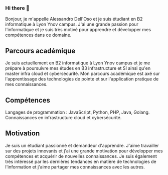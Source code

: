 ### Hi there 👋

Bonjour, je m'appelle Alessandro Dell'Oso et je suis étudiant en B2 informatique à Lyon Ynov campus. J'ai une grande passion pour l'informatique et je suis très motivé pour apprendre et développer mes compétences dans ce domaine.

## Parcours académique

Je suis actuellement en B2 informatique à Lyon Ynov campus et je me prépare à poursuivre mes études en B3 infrastructure et SI ainsi qu'en master infra cloud et cybersécurité. Mon parcours académique est axé sur l'apprentissage des technologies de pointe et sur l'application pratique de mes connaissances.

## Compétences

Langages de programmation : JavaScript, Python, PHP, Java, Golang.   
Connaissances en infrastructure cloud et cybersécurité.

## Motivation

Je suis un étudiant passionné et demandeur d'apprendre. J'aime travailler sur des projets innovants et j'ai une grande motivation pour développer mes compétences et acquérir de nouvelles connaissances. Je suis également très intéressé par les dernières tendances en matière de technologies de l'information et j'aime partager mes connaissances avec les autres.
